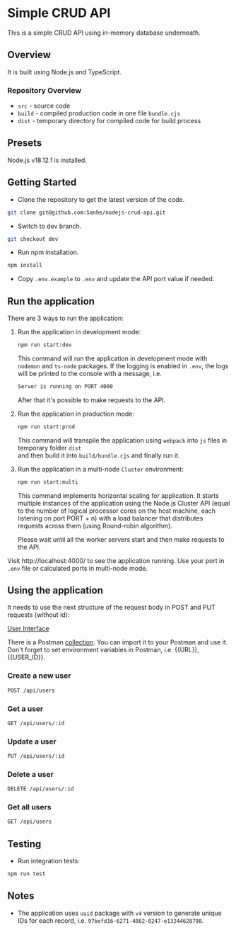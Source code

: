 # Simple CRUD API

This is a simple CRUD API using in-memory database underneath.

## Overview

It is built using Node.js and TypeScript.

### Repository Overview

- `src` - source code
- `build` - compiled production code in one file `bundle.cjs`
- `dist` - temporary directory for compiled code for build process

## Presets

Node.js v18.12.1 is installed.

## Getting Started

* Clone the repository to get the latest version of the code.

```bash
git clone git@github.com:Sanhe/nodejs-crud-api.git
```

* Switch to dev branch.

```bash
git checkout dev
```

* Run npm installation.

```bash
npm install
```

* Copy `.env.example` to `.env` and update the API port value if needed.


## Run the application

There are 3 ways to run the application:

1. Run the application in development mode:

   ```bash
   npm run start:dev
   ```

   This command will run the application in development mode with `nodemon` and `ts-node` packages.
   If the logging is enabled in `.env`, the logs will be printed to the console with a message, i.e.
   
   ```bash
   Server is running on PORT 4000
   ``` 
   
   After that it's possible to make requests to the API. 

4. Run the application in production mode:

   ```bash
   npm run start:prod
   ```

   This command will transpile the application using `webpack` into `js` files in temporary folder `dist`   
   and then build it into `build/bundle.cjs` and finally run it.


3. Run the application in a multi-node `Cluster` environment:

    ```bash
    npm run start:multi
    ```

   This command implements horizontal scaling for application. It starts multiple instances of the application using 
   the Node.js Cluster API (equal to the number of logical processor cores on the host machine, each listening on port 
   PORT + n) with a load balancer that distributes requests across them (using Round-robin algorithm). 

   Please wait until all the worker servers start and then make requests to the API.

Visit http://localhost:4000/ to see the application running. Use your port in `.env` file or calculated ports in multi-node mode.

## Using the application

It needs to use the next structure of the request body in POST and PUT requests (without id):

[User Interface](./src/component/user/user.interface.ts)

There is a Postman [collection](./user.postman_collection.json). You can import it to your Postman and use it.
Don't forget to set environment variables in Postman, i.e. {{URL}}, {{USER_ID}}.

### Create a new user

```bash
POST /api/users
```

### Get a user

```bash
GET /api/users/:id
```

### Update a user

```bash
PUT /api/users/:id
```

### Delete a user

```bash
DELETE /api/users/:id
```

### Get all users

```bash
GET /api/users
```

## Testing

* Run integration tests:

```bash
npm run test
```


## Notes

* The application uses `uuid` package with `v4` version to generate unique IDs for each record, i.e. `97befd16-6271-4862-8247-e13244628798`.
